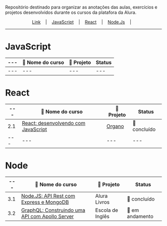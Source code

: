 Repositório destinado para organizar as anotações das aulas, exercícios e projetos desenvolvidos durante os cursos da platafora da Alura.

<p align="center">
  <a href="https://event-platform-sage.vercel.app/">Link</a> &nbsp;&nbsp;&nbsp;|&nbsp;&nbsp;&nbsp;
  <a href="#javascript">JavaScript</a> &nbsp;&nbsp;&nbsp;|&nbsp;&nbsp;&nbsp;
  <a href="#react">React</a> &nbsp;&nbsp;&nbsp;|&nbsp;&nbsp;&nbsp;
  <a href="#node">Node.Js</a> &nbsp;&nbsp;&nbsp;|&nbsp;&nbsp;&nbsp;
</p>

---
# JavaScript
| --- | :file_folder: Nome do curso | :link: Projeto | Status |
| --- | --- | --- | --- |
| --- | --- | --- | --- |

# React
| --- | :file_folder: Nome do curso | :link: Projeto | Status |
| --- | --- | --- | --- |
| 2.1 | [React: desenvolvendo com JavaScript](./Organo) | [Organo](https://organo-eta.vercel.app/) | :green_book: concluído |
| --- | --- | --- | --- |

# Node
| --- | :file_folder: Nome do curso | :link: Projeto | Status |
| --- | --- | --- | --- |
| 3.1 | [Node.JS: API Rest com Express e MongoDB](./livraria-alura) | Alura Livros | :green_book: concluído |
| 3.2 | [GraphQL: Construindo uma API com Apollo Server](./escola-ingles/) | Escola de Inglês | :orange_book: em andamento |


<!-- 
:closed_book: pendente
:orange_book: em andamento
:green_book: concluído

:file_folder: 
:link:
 -->